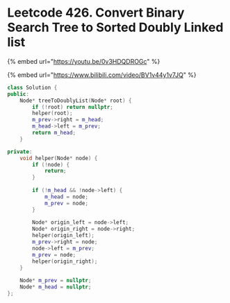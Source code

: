 # Leetcode 426. Convert Binary Search Tree to Sorted Doubly Linked list

{% embed url="https://youtu.be/0v3HDQDROGc" %}

{% embed url="https://www.bilibili.com/video/BV1v44y1v7JQ" %}

```cpp
class Solution {
public:
    Node* treeToDoublyList(Node* root) {
        if (!root) return nullptr;
        helper(root);
        m_prev->right = m_head;
        m_head->left = m_prev;
        return m_head;
    }

private:
    void helper(Node* node) {
        if (!node) {
            return;
        }
        
        if (!m_head && !node->left) {
            m_head = node;
            m_prev = node;
        }
        
        Node* origin_left = node->left;
        Node* origin_right = node->right;
        helper(origin_left);
        m_prev->right = node;
        node->left = m_prev;
        m_prev = node;
        helper(origin_right);
    }
    
    Node* m_prev = nullptr;
    Node* m_head = nullptr;
};
```
